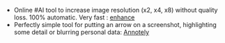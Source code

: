 

* Online #AI tool to increase image resolution (x2, x4, x8) without quality loss. 100% automatic. Very fast : [enhance](http://letsenhance.io)
* Perfectly simple tool for putting an arrow on a screenshot, highlighting some detail or blurring personal data: [Annotely](https://szoter.com/launch/)
